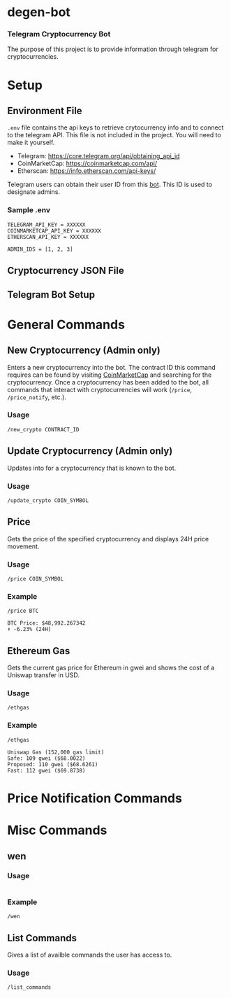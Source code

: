 # degen-bot 

### Telegram Cryptocurrency Bot

The purpose of this project is to provide information through telegram for cryptocurrencies.

# Setup

## Environment File

`.env` file contains the api keys to retrieve crytocurrency info and to connect to the telegram API.
This file is not included in the project. You will need to make it yourself.

- Telegram: https://core.telegram.org/api/obtaining_api_id
- CoinMarketCap: https://coinmarketcap.com/api/
- Etherscan: https://info.etherscan.com/api-keys/

Telegram users can obtain their user ID from this [bot](https://botostore.com/c/getmyid_bot/). This ID is used to designate admins.

### Sample .env

```.env
TELEGRAM_API_KEY = XXXXXX
COINMARKETCAP_API_KEY = XXXXXX
ETHERSCAN_API_KEY = XXXXXX

ADMIN_IDS = [1, 2, 3]
```

## Cryptocurrency JSON File

## Telegram Bot Setup

# General Commands

## New Cryptocurrency (Admin only)

Enters a new cryptocurrency into the bot. The contract ID this command requires can be found by visiting [CoinMarketCap](https://coinmarketcap.com/) and searching for the cryptocurrency. Once a cryptocurrency has been added to the bot, all commands that interact with cryptocurrencies will work (`/price`, `/price_notify`, etc.).

### Usage

```
/new_crypto CONTRACT_ID
```

## Update Cryptocurrency (Admin only)

Updates into for a cryptocurrency that is known to the bot.

### Usage

```
/update_crypto COIN_SYMBOL
```

## Price

Gets the price of the specified cryptocurrency and displays 24H price movement.

### Usage 

```
/price COIN_SYMBOL
```

### Example
```
/price BTC

BTC Price: $48,992.267342
⬇️ -6.23% (24H)
```

## Ethereum Gas

Gets the current gas price for Ethereum in gwei and shows the cost of a Uniswap transfer in USD.

### Usage

```
/ethgas
```

### Example
```
/ethgas

Uniswap Gas (152,000 gas limit)
Safe: 109 gwei ($68.0022)
Proposed: 110 gwei ($68.6261)
Fast: 112 gwei ($69.8738)
```

# Price Notification Commands

# Misc Commands

## wen

### Usage 

```

```

### Example

```
/wen
```

## List Commands

Gives a list of availble commands the user has access to.

### Usage

```
/list_commands
```

